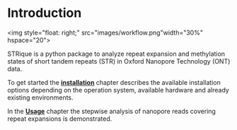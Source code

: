 # Introduction

<img style="float: right;" src="images/workflow.png"width="30%" hspace="20">

STRique is a python package to analyze repeat expansion and methylation states of short tandem repeats (STR) in Oxford Nanopore Technology (ONT) data.

To get started the **[installation](installation/prerequisites.md)** chapter describes the available installation options depending on the operation system, available hardware and already existing environments.

In the **[Usage](examples/intro.md)** chapter the stepwise analysis of nanopore reads covering repeat expansions is demonstrated.
